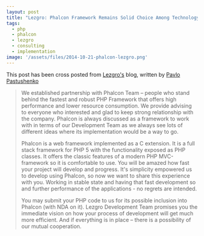 ```yaml
---
layout: post
title: "Lezgro: Phalcon Framework Remains Solid Choice Among Technology Stack We Work With!"
tags: 
  - php
  - phalcon
  - lezgro
  - consulting
  - implementation
image: '/assets/files/2014-10-21-phalcon-lezgro.png'
---
```

This post has been cross posted from [Lezgro's](https://lezgro.com/phalcon-framework-for-superior-development/) blog, written by [Pavlo Pastushenko](https://lezgro.com/author/ppas/ "Posts by Pavlo Pastushenko")

<!--more-->
> We established partnership with Phalcon Team – people who stand behind the fastest and robust PHP Framework that offers high performance and lower resource consumption. We provide advising to everyone who interested and glad to keep strong relationship with the company. Phalcon is always discussed as a framework to work with in terms of our Development Team as we always see lots of different ideas where its implementation would be a way to go.
> 
> Phalcon is a web framework implemented as a C extension. It is a full stack framework for PHP 5 with the functionality exposed as PHP classes. It offers the classic features of a modern PHP MVC-framework so it is comfortable to use. You will be amazed how fast your project will develop and progress. It's simplicity empowered us to develop using Phalcon, so now we want to share this experience with you. Working in stable state and having that fast development so and further performance of the applications - no regrets are intended.
> 
> You may submit your PHP code to us for its possible inclusion into Phalcon (with NDA on it). Lezgro Development Team promises you the immediate vision on how your process of development will get much more efficient. And if everything is in place – there is a possibility of our mutual cooperation.
